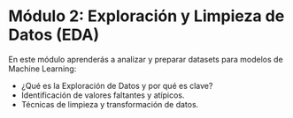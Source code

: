# Módulo 2: Exploración y Limpieza de Datos (EDA)  
En este módulo aprenderás a analizar y preparar datasets para modelos de Machine Learning:  
- ¿Qué es la Exploración de Datos y por qué es clave?  
- Identificación de valores faltantes y atípicos.  
- Técnicas de limpieza y transformación de datos.  
